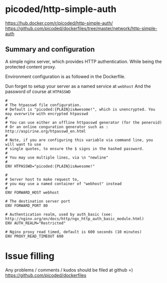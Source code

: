 # picoded/http-simple-auth

https://hub.docker.com/r/picoded/http-simple-auth/
https://github.com/picoded/dockerfiles/tree/master/network/http-simple-auth

## Summary and configuration
A simple nginx server, which provides HTTP authentication. While being the protected content proxy.

Environment configuration is as followed in the Dockerfile.

Dun forget to setup your server as a named service at `webhost`
And the password of course at `HTPASSWD`

``` 
#
# The htpasswd file configuration.
# Default is "picoded:{PLAIN}isAwesome!", which is unencrypted. You may overwrite with encrypted htpasswd
#
# You can use either an offline httpasswd generator (for the peneroid)
# Or an online conguration generator such as : http://aspirine.org/htpasswd_en.html
#
# Note, if you are configuring this variable via command line, you will want to use
# single quotes, to ensure the $ signs in the hashed password.
#
# You may use multiple lines, via \n "newline"
#
ENV HTPASSWD="picoded:{PLAIN}isAwesome!"

#
# Server host to make request to, 
# you may use a named container of "webhost" instead
#
ENV FORWARD_HOST webhost

# The destination server port
ENV FORWARD_PORT 80

# Authentication realm, used by auth_basic (see: http://nginx.org/en/docs/http/ngx_http_auth_basic_module.html)
ENV AUTH_REALM="Restricted"

# Nginx proxy read timed, default is 600 seconds (10 minutes)
ENV PROXY_READ_TIMEOUT 600
```

# Issue filling

Any problems / comments / kudos should be filed at github =)
https://github.com/picoded/dockerfiles
